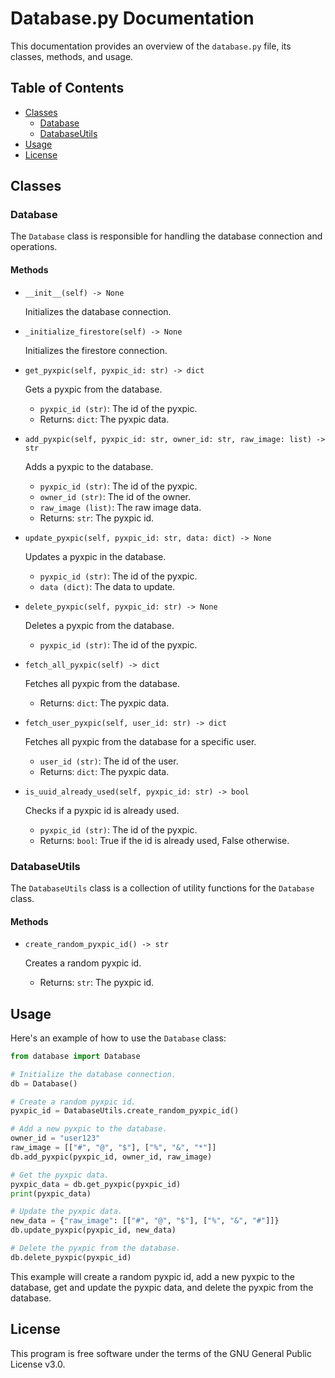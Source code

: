 # Database.py Documentation

This documentation provides an overview of the `database.py` file, its classes, methods, and usage.

## Table of Contents

- [Classes](#classes)
  - [Database](#database)
  - [DatabaseUtils](#databaseutils)
- [Usage](#usage)
- [License](#license)

## Classes

### Database

The `Database` class is responsible for handling the database connection and operations.

#### Methods

- `__init__(self) -> None`

  Initializes the database connection.

- `_initialize_firestore(self) -> None`

  Initializes the firestore connection.

- `get_pyxpic(self, pyxpic_id: str) -> dict`

  Gets a pyxpic from the database.

  - `pyxpic_id (str)`: The id of the pyxpic.
  - Returns: `dict`: The pyxpic data.

- `add_pyxpic(self, pyxpic_id: str, owner_id: str, raw_image: list) -> str`

  Adds a pyxpic to the database.

  - `pyxpic_id (str)`: The id of the pyxpic.
  - `owner_id (str)`: The id of the owner.
  - `raw_image (list)`: The raw image data.
  - Returns: `str`: The pyxpic id.

- `update_pyxpic(self, pyxpic_id: str, data: dict) -> None`

  Updates a pyxpic in the database.

  - `pyxpic_id (str)`: The id of the pyxpic.
  - `data (dict)`: The data to update.

- `delete_pyxpic(self, pyxpic_id: str) -> None`

  Deletes a pyxpic from the database.

  - `pyxpic_id (str)`: The id of the pyxpic.

- `fetch_all_pyxpic(self) -> dict`

  Fetches all pyxpic from the database.

  - Returns: `dict`: The pyxpic data.

- `fetch_user_pyxpic(self, user_id: str) -> dict`

  Fetches all pyxpic from the database for a specific user.

  - `user_id (str)`: The id of the user.
  - Returns: `dict`: The pyxpic data.

- `is_uuid_already_used(self, pyxpic_id: str) -> bool`

  Checks if a pyxpic id is already used.

  - `pyxpic_id (str)`: The id of the pyxpic.
  - Returns: `bool`: True if the id is already used, False otherwise.

### DatabaseUtils

The `DatabaseUtils` class is a collection of utility functions for the `Database` class.

#### Methods

- `create_random_pyxpic_id() -> str`

  Creates a random pyxpic id.

  - Returns: `str`: The pyxpic id.

## Usage

Here's an example of how to use the `Database` class:

```python
from database import Database

# Initialize the database connection.
db = Database()

# Create a random pyxpic id.
pyxpic_id = DatabaseUtils.create_random_pyxpic_id()

# Add a new pyxpic to the database.
owner_id = "user123"
raw_image = [["#", "@", "$"], ["%", "&", "*"]]
db.add_pyxpic(pyxpic_id, owner_id, raw_image)

# Get the pyxpic data.
pyxpic_data = db.get_pyxpic(pyxpic_id)
print(pyxpic_data)

# Update the pyxpic data.
new_data = {"raw_image": [["#", "@", "$"], ["%", "&", "#"]]}
db.update_pyxpic(pyxpic_id, new_data)

# Delete the pyxpic from the database.
db.delete_pyxpic(pyxpic_id)
```

This example will create a random pyxpic id, add a new pyxpic to the database, get and update the pyxpic data, and delete the pyxpic from the database.

## License

This program is free software under the terms of the GNU General Public License v3.0.